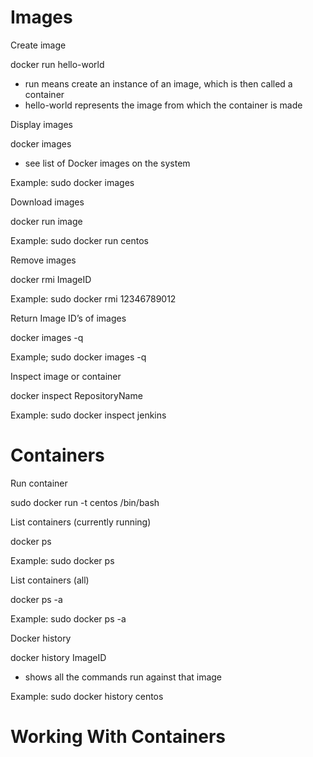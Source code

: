 # Images #

Create image

docker run hello-world
- run means create an instance of an image, which is then called a container
- hello-world represents the image from which the container is made


Display images

docker images
- see list of Docker images on the system

Example:
sudo docker images


Download images

docker run image

Example:
sudo docker run centos


Remove images

docker rmi ImageID

Example:
sudo docker rmi 12346789012


Return Image ID’s of images

docker images -q

Example;
sudo docker images -q


Inspect image or container

docker inspect RepositoryName

Example:
sudo docker inspect jenkins



# Containers #


Run container

sudo docker run -t centos /bin/bash


List containers (currently running)

docker ps

Example:
sudo docker ps


List containers (all)

docker ps -a

Example:
sudo docker ps -a


Docker history

docker history ImageID
- shows all the commands run against that image

Example:
sudo docker history centos


# Working With Containers #


